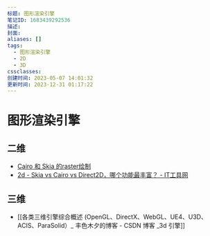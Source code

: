 ```yaml
---
标题: 图形渲染引擎
笔记ID: 1683439292536
描述: 
封面: 
aliases: []
tags:
  - 图形渲染引擎
  - 2D
  - 3D
cssclasses: 
创建时间: 2023-05-07 14:01:32
更新时间: 2023-12-31 01:17:22
---
```


# 图形渲染引擎

## 二维

- [Cairo 和 Skia 的raster绘制](http://www.funwoow.com/cairo-skia-raster/)
- [2d - Skia vs Cairo vs Direct2D，哪个功能最丰富？ - IT工具网](https://www.coder.work/article/6749651)

## 三维

- [[各类三维引擎综合概述 (OpenGL、DirectX、WebGL、UE4、U3D、ACIS、ParaSolid）_ 丰色木夕的博客 - CSDN 博客 _3d 引擎]]

